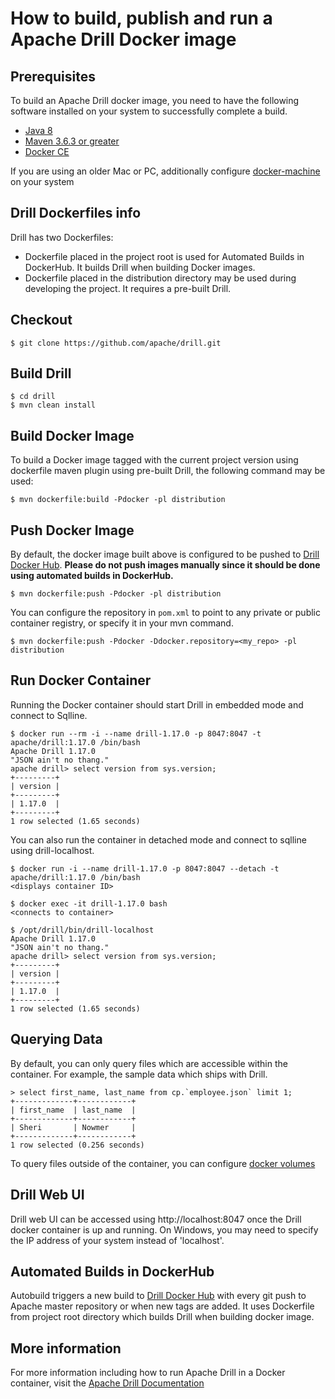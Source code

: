 # How to build, publish and run a Apache Drill Docker image

## Prerequisites

   To build an Apache Drill docker image, you need to have the following software installed on your system to successfully complete a build. 
  * [Java 8](http://www.oracle.com/technetwork/java/javase/downloads/jdk8-downloads-2133151.html)
  * [Maven 3.6.3 or greater](https://maven.apache.org/download.cgi)
  * [Docker CE](https://store.docker.com/search?type=edition&offering=community)

   If you are using an older Mac or PC, additionally configure [docker-machine](https://docs.docker.com/machine/overview/#what-is-docker-machine) on your system

## Drill Dockerfiles info

   Drill has two Dockerfiles:
   - Dockerfile placed in the project root is used for Automated Builds in DockerHub. It builds Drill when building Docker images.
   - Dockerfile placed in the distribution directory may be used during developing the project. It requires a pre-built Drill.

## Checkout
```
$ git clone https://github.com/apache/drill.git
```

## Build Drill
```
$ cd drill
$ mvn clean install
```   

## Build Docker Image
   To build a Docker image tagged with the current project version using dockerfile maven plugin using pre-built Drill, the following command may be used:
```
$ mvn dockerfile:build -Pdocker -pl distribution
```
## Push Docker Image
   By default, the docker image built above is configured to be pushed to [Drill Docker Hub](https://hub.docker.com/r/apache/drill/).
   **Please do not push images manually since it should be done using automated builds in DockerHub.**
```
$ mvn dockerfile:push -Pdocker -pl distribution
```
  You can configure the repository in `pom.xml` to point to any private or public container registry, or specify it in your mvn command.
```
$ mvn dockerfile:push -Pdocker -Ddocker.repository=<my_repo> -pl distribution
```
## Run Docker Container

   Running the Docker container should start Drill in embedded mode and connect to Sqlline. 
```
$ docker run --rm -i --name drill-1.17.0 -p 8047:8047 -t apache/drill:1.17.0 /bin/bash
Apache Drill 1.17.0
"JSON ain't no thang."
apache drill> select version from sys.version;
+---------+
| version |
+---------+
| 1.17.0  |
+---------+
1 row selected (1.65 seconds)
```

   You can also run the container in detached mode and connect to sqlline using drill-localhost. 
```
$ docker run -i --name drill-1.17.0 -p 8047:8047 --detach -t apache/drill:1.17.0 /bin/bash
<displays container ID>

$ docker exec -it drill-1.17.0 bash
<connects to container>

$ /opt/drill/bin/drill-localhost
Apache Drill 1.17.0
"JSON ain't no thang."
apache drill> select version from sys.version;
+---------+
| version |
+---------+
| 1.17.0  |
+---------+
1 row selected (1.65 seconds)
```

## Querying Data

   By default, you can only query files which are accessible within the container. For example, the sample data which ships with Drill. 
```
> select first_name, last_name from cp.`employee.json` limit 1;
+-------------+------------+
| first_name  | last_name  |
+-------------+------------+
| Sheri       | Nowmer     |
+-------------+------------+
1 row selected (0.256 seconds)
```

   To query files outside of the container, you can configure [docker volumes](https://docs.docker.com/storage/volumes/#start-a-service-with-volumes)

## Drill Web UI

   Drill web UI can be accessed using http://localhost:8047 once the Drill docker container is up and running. On Windows, you may need to specify the IP address of your system instead of 'localhost'.

## Automated Builds in DockerHub

   Autobuild triggers a new build to [Drill Docker Hub](https://hub.docker.com/repository/docker/apache/drill) with every git push to Apache master repository or when new tags are added. It uses Dockerfile from project root directory which builds Drill when building docker image.

## More information 

   For more information including how to run Apache Drill in a Docker container, visit the [Apache Drill Documentation](http://drill.apache.org/docs/)
